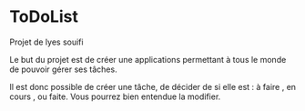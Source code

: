 # ToDoList
Projet de lyes souifi

Le but du projet est de créer une applications permettant à tous le monde de pouvoir gérer ses tâches.

Il est donc possible de créer une tâche, de décider de si elle est : à faire , en cours , ou faite.
Vous pourrez bien entendue la modifier.
